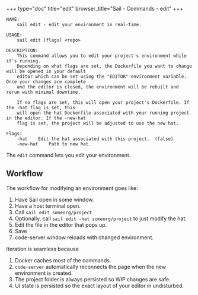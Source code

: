 +++
type="doc"
title="edit"
browser_title="Sail - Commands - edit"
+++

```
NAME:
    sail edit - edit your environment in real-time.

USAGE:
    sail edit [flags] <repo>

DESCRIPTION:
    This command allows you to edit your project's environment while it's running.
    Depending on what flags are set, the Dockerfile you want to change will be opened in your default
    editor which can be set using the "EDITOR" environment variable. Once your changes are complete
    and the editor is closed, the environment will be rebuilt and rerun with minimal downtime.

    If no flags are set, this will open your project's Dockerfile. If the -hat flag is set, this
    will open the hat Dockerfile associated with your running project in the editor. If the -new-hat
    flag is set, the project will be adjusted to use the new hat.

Flags:
    -hat	Edit the hat associated with this project.	(false)
    -new-hat	Path to new hat.
```

The `edit` command lets you edit your environment.

## Workflow

The workflow for modifying an environment goes like:

1. Have Sail open in some window.
1. Have a host terminal open.
1. Call `sail edit someorg/project`
  1. Optionally, call `sail edit -hat someorg/project` to just modify the hat.
1. Edit the file in the editor that pops up.
1. Save
1. code-server window reloads with changed environment.

Iteration is seamless because

1. Docker caches most of the commands.
1. `code-server` automatically reconnects the page when the new environment is
created.
1. The project folder is always persisted so WIP changes are safe.
1. UI state is persisted so the exact layout of your editor in undisturbed.